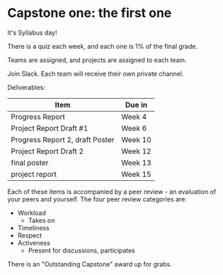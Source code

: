 ---
---

# Capstone one: the first one

It's Syllabus day!

There is a quiz each week, and each one is 1% of the final grade.

Teams are assigned, and projects are assigned to each team.

Join Slack. Each team will receive their own private channel.

Deliverables:

Item | Due in
---|---
Progress Report | Week 4
Project Report Draft #1 | Week 6
Progress Report 2, draft Poster | Week 10
Project Report Draft 2 | Week 12
final poster | Week 13
project report | Week 15

Each of these items is accompanied by a peer review - an evaluation of your peers and yourself. The four peer review categories are:

- Workload
    - Takes on
- Timeliness
- Respect
- Activeness
    - Present for discussions, participates

There is an "Outstanding Capstone" award up for grabs.
